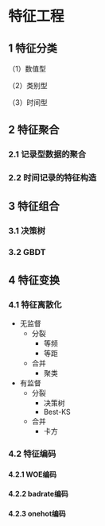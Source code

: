 # 特征工程

## 1 特征分类

（1）数值型

（2）类别型

（3）时间型

## 2 特征聚合

### 2.1 记录型数据的聚合



### 2.2 时间记录的特征构造



## 3 特征组合

### 3.1 决策树



### 3.2 GBDT



## 4 特征变换

### 4.1 特征离散化

- 无监督
  - 分裂
    - 等频
    - 等距
  - 合并
    - 聚类
- 有监督
  - 分裂
    - 决策树
    - Best-KS
  - 合并
    - 卡方

### 4.2 特征编码

#### 4.2.1 WOE编码



#### 4.2.2 badrate编码



#### 4.2.3 onehot编码

